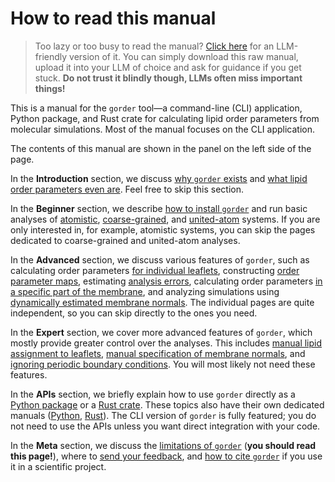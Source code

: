 # How to read this manual

> Too lazy or too busy to read the manual? [Click here](raw.html) for an LLM-friendly version of it. You can simply download this raw manual, upload it into your LLM of choice and ask for guidance if you get stuck. **Do not trust it blindly though, LLMs often miss important things!**

This is a manual for the `gorder` tool—a command-line (CLI) application, Python package, and Rust crate for calculating lipid order parameters from molecular simulations. Most of the manual focuses on the CLI application.

The contents of this manual are shown in the panel on the left side of the page.

In the **Introduction** section, we discuss [why `gorder` exists](introduction.md) and [what lipid order parameters even are](theory.md). Feel free to skip this section.

In the **Beginner** section, we describe [how to install `gorder`](installation.md) and run basic analyses of [atomistic](aaorder_basics.md), [coarse-grained](cgorder_basics.md), and [united-atom](uaorder_basics.md) systems. If you are only interested in, for example, atomistic systems, you can skip the pages dedicated to coarse-grained and united-atom analyses.

In the **Advanced** section, we discuss various features of `gorder`, such as calculating order parameters [for individual leaflets](leaflets.md), constructing [order parameter maps](ordermaps.md), estimating [analysis errors](errors.md), calculating order parameters [in a specific part of the membrane](geometry.md), and analyzing simulations using [dynamically estimated membrane normals](membrane_normal.md#dynamic-membrane-normal). The individual pages are quite independent, so you can skip directly to the ones you need.

In the **Expert** section, we cover more advanced features of `gorder`, which mostly provide greater control over the analyses. This includes [manual lipid assignment to leaflets](manual_leaflets.md), [manual specification of membrane normals](manual_normals.md), and [ignoring periodic boundary conditions](no_pbc.md). You will most likely not need these features.

In the **APIs** section, we briefly explain how to use `gorder` directly as a [Python package](python_api.md) or a [Rust crate](rust_api.md). These topics also have their own dedicated manuals ([Python](https://ladme.github.io/pygorder-docs/), [Rust](https://docs.rs/gorder/latest/gorder/)). The CLI version of `gorder` is fully featured; you do not need to use the APIs unless you want direct integration with your code.

In the **Meta** section, we discuss the [limitations of `gorder`](limitations.md) (**you should read this page!**), where to [send your feedback](feedback.md), and [how to cite `gorder`](citing.md) if you use it in a scientific project.
